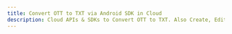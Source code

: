 ---title: Convert OTT to TXT via Android SDK in Clouddescription: Cloud APIs & SDKs to Convert OTT to TXT. Also Create, Edit & Render Microsoft Word & OpenOffice documents in the Cloud.---